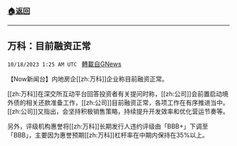 ###  [:house:返回](README.md)
---


## 万科：目前融资正常
`10/18/2023 1:25 AM UTC ` [轉載自GNews](https://gnews.org/articles/1847491)

【Now新闻台】内地房企[[zh:万科]]企业称目前融资正常。

[[zh:万科]]在深交所互动平台回答投资者有关提问时称，[[zh:公司]]会前置启动境外债的相关还款准备工作，[[zh:公司]]目前融资正常，各项工作在有序推进当中。[[zh:公司]]又指出，会坚持积极销售策略，持续提升开发效率和优化营运节奏等。

另外，评级机构惠誉将[[zh:万科]]长期发行人违约评级由「BBB+」下调至「BBB」，主要因为惠誉预期[[zh:万科]]杠杆率在中期内保持在35%以上。
